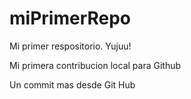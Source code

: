 # miPrimerRepo
Mi primer respositorio. Yujuu!

Mi primera contribucion local para Github

Un commit mas desde Git Hub
